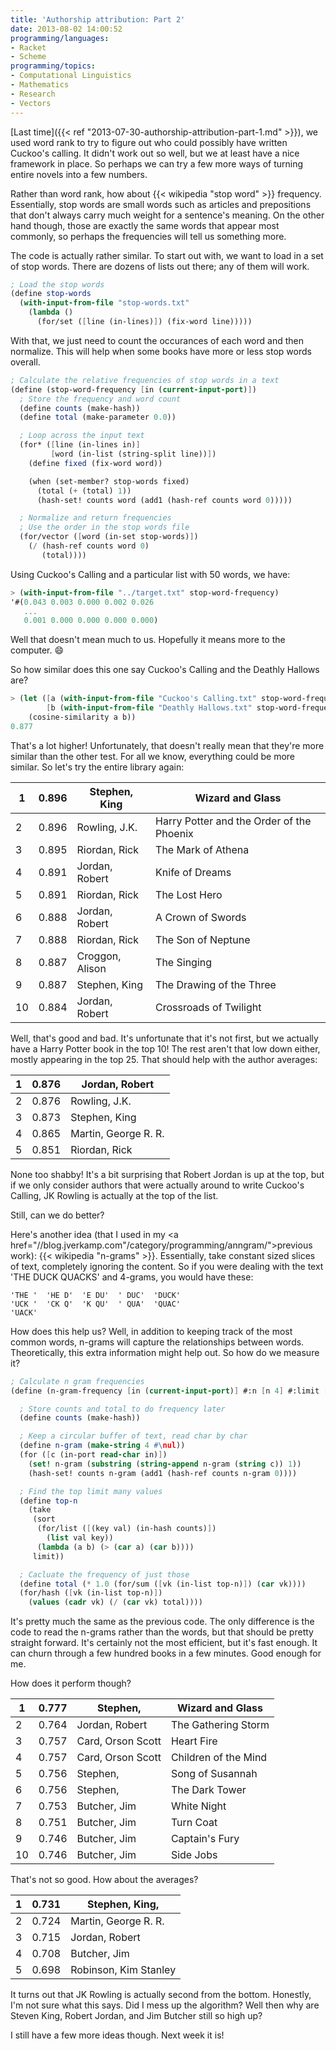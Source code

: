 ```yaml
---
title: 'Authorship attribution: Part 2'
date: 2013-08-02 14:00:52
programming/languages:
- Racket
- Scheme
programming/topics:
- Computational Linguistics
- Mathematics
- Research
- Vectors
---
```

[Last time]({{< ref "2013-07-30-authorship-attribution-part-1.md" >}}), we used word rank to try to figure out who could possibly have written Cuckoo's calling. It didn't work out so well, but we at least have a nice framework in place. So perhaps we can try a few more ways of turning entire novels into a few numbers.

<!--more-->

Rather than word rank, how about {{< wikipedia "stop word" >}} frequency. Essentially, stop words are small words such as articles and prepositions that don't always carry much weight for a sentence's meaning. On the other hand though, those are exactly the same words that appear most commonly, so perhaps the frequencies will tell us something more.

The code is actually rather similar. To start out with, we want to load in a set of stop words. There are dozens of lists out there; any of them will work.

```scheme
; Load the stop words
(define stop-words
  (with-input-from-file "stop-words.txt"
    (lambda ()
      (for/set ([line (in-lines)]) (fix-word line)))))
```

With that, we just need to count the occurances of each word and then normalize. This will help when some books have more or less stop words overall. 

```scheme
; Calculate the relative frequencies of stop words in a text
(define (stop-word-frequency [in (current-input-port)])
  ; Store the frequency and word count
  (define counts (make-hash))
  (define total (make-parameter 0.0))

  ; Loop across the input text
  (for* ([line (in-lines in)]
         [word (in-list (string-split line))])
    (define fixed (fix-word word))

    (when (set-member? stop-words fixed)
      (total (+ (total) 1))
      (hash-set! counts word (add1 (hash-ref counts word 0)))))

  ; Normalize and return frequencies
  ; Use the order in the stop words file
  (for/vector ([word (in-set stop-words)])
    (/ (hash-ref counts word 0)
       (total))))
```

Using Cuckoo's Calling and a particular list with 50 words, we have:

```scheme
> (with-input-from-file "../target.txt" stop-word-frequency)
'#(0.043 0.003 0.000 0.002 0.026
   ...
   0.001 0.000 0.000 0.000 0.000)
```

Well that doesn't mean much to us. Hopefully it means more to the computer. :smile: 

So how similar does this one say Cuckoo's Calling and the Deathly Hallows are?

```scheme
> (let ([a (with-input-from-file "Cuckoo's Calling.txt" stop-word-frequency)]
        [b (with-input-from-file "Deathly Hallows.txt" stop-word-frequency)])
    (cosine-similarity a b))
0.877
```

That's a lot higher! Unfortunately, that doesn't really mean that they're more similar than the other test. For all we know, everything could be more similar. So let's try the entire library again:


| 1  | 0.896 |  Stephen, King  |             Wizard and Glass              |
|----|-------|-----------------|-------------------------------------------|
| 2  | 0.896 |  Rowling, J.K.  | Harry Potter and the Order of the Phoenix |
| 3  | 0.895 |  Riordan, Rick  |            The Mark of Athena             |
| 4  | 0.891 | Jordan, Robert  |              Knife of Dreams              |
| 5  | 0.891 |  Riordan, Rick  |               The Lost Hero               |
| 6  | 0.888 | Jordan, Robert  |             A Crown of Swords             |
| 7  | 0.888 |  Riordan, Rick  |            The Son of Neptune             |
| 8  | 0.887 | Croggon, Alison |                The Singing                |
| 9  | 0.887 |  Stephen, King  |         The Drawing of the Three          |
| 10 | 0.884 | Jordan, Robert  |          Crossroads of Twilight           |


Well, that's good and bad. It's unfortunate that it's not first, but we actually have a Harry Potter book in the top 10! The rest aren't that low down either, mostly appearing in the top 25. That should help with the author averages:


| 1 | 0.876 |    Jordan, Robert    |
|---|-------|----------------------|
| 2 | 0.876 |    Rowling, J.K.     |
| 3 | 0.873 |    Stephen, King     |
| 4 | 0.865 | Martin, George R. R. |
| 5 | 0.851 |    Riordan, Rick     |


None too shabby! It's a bit surprising that Robert Jordan is up at the top, but if we only consider authors that were actually around to write Cuckoo's Calling, JK Rowling is actually at the top of the list. 

Still, can we do better?

Here's another idea (that I used in my <a href="//blog.jverkamp.com"/category/programming/anngram/">previous work</a>): {{< wikipedia "n-grams" >}}. Essentially, take constant sized slices of text, completely ignoring the content. So if you were dealing with the text 'THE DUCK QUACKS' and 4-grams, you would have these:

```
'THE '  'HE D'  'E DU'  ' DUC'  'DUCK'
'UCK '  'CK Q'  'K QU'  ' QUA'  'QUAC'
'UACK'
```

How does this help us? Well, in addition to keeping track of the most common words, n-grams will capture the relationships between words. Theoretically, this extra information might help out. So how do we measure it?

```scheme
; Calculate n gram frequencies
(define (n-gram-frequency [in (current-input-port)] #:n [n 4] #:limit [limit 100])

  ; Store counts and total to do frequency later
  (define counts (make-hash))

  ; Keep a circular buffer of text, read char by char
  (define n-gram (make-string 4 #\nul))
  (for ([c (in-port read-char in)])
    (set! n-gram (substring (string-append n-gram (string c)) 1))
    (hash-set! counts n-gram (add1 (hash-ref counts n-gram 0))))

  ; Find the top limit many values
  (define top-n 
    (take 
     (sort
      (for/list ([(key val) (in-hash counts)])
        (list val key))
      (lambda (a b) (> (car a) (car b))))
     limit))

  ; Cacluate the frequency of just those
  (define total (* 1.0 (for/sum ([vk (in-list top-n)]) (car vk))))
  (for/hash ([vk (in-list top-n)])
    (values (cadr vk) (/ (car vk) total))))
```

It's pretty much the same as the previous code. The only difference is the code to read the n-grams rather than the words, but that should be pretty straight forward. It's certainly not the most efficient, but it's fast enough. It can churn through a few hundred books in a few minutes. Good enough for me.

How does it perform though?


| 1  | 0.777 |     Stephen,      |   Wizard and Glass   |
|----|-------|-------------------|----------------------|
| 2  | 0.764 |  Jordan, Robert   | The Gathering Storm  |
| 3  | 0.757 | Card, Orson Scott |      Heart Fire      |
| 4  | 0.757 | Card, Orson Scott | Children of the Mind |
| 5  | 0.756 |     Stephen,      |   Song of Susannah   |
| 6  | 0.756 |     Stephen,      |    The Dark Tower    |
| 7  | 0.753 |   Butcher, Jim    |     White Night      |
| 8  | 0.751 |   Butcher, Jim    |      Turn Coat       |
| 9  | 0.746 |   Butcher, Jim    |    Captain's Fury    |
| 10 | 0.746 |   Butcher, Jim    |      Side Jobs       |


That's not so good. How about the averages?


| 1 | 0.731 |    Stephen, King,     |
|---|-------|-----------------------|
| 2 | 0.724 | Martin, George R. R.  |
| 3 | 0.715 |    Jordan, Robert     |
| 4 | 0.708 |     Butcher, Jim      |
| 5 | 0.698 | Robinson, Kim Stanley |


It turns out that JK Rowling is actually second from the bottom. Honestly, I'm not sure what this says. Did I mess up the algorithm? Well then why are Steven King, Robert Jordan, and Jim Butcher still so high up?

I still have a few more ideas though. Next week it is!
